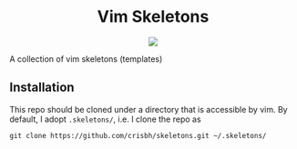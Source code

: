 <h1 align="center">Vim Skeletons</h1>

<div align="center"><p>
    <a href="https://github.com/crisbh/skeletons/pulse">
      <img src="https://img.shields.io/github/last-commit/crisbh/skeletons?color=%4dc71f&label=Last%20Commit&logo=github&style=flat-square"/>
    </a>
</p>
</div>

A collection of vim skeletons (templates)

## Installation

This repo should be cloned under a directory that is accessible by vim. By default, I adopt `.skeletons/`, i.e. I clone the repo as

```shell
git clone https://github.com/crisbh/skeletons.git ~/.skeletons/
```
